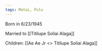 ```yaml
---
tags: Matai, Pulu
---
```


Born in 6/23/1945

Married to [[Titilupe Soliai Alaga]]

Children: [[Ae Ae Jr <> Titilupe Soliai Alaga]]
